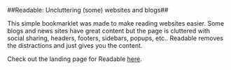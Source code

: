 ##Readable: Uncluttering (some) websites and blogs##

This simple bookmarklet was made to make reading websites easier. Some blogs and news sites have great content but the page is cluttered with social sharing, headers, footers, sidebars, popups, etc.. Readable removes the distractions and just gives you the content.


Check out the landing page for Readable [here](http://jacob.io/readable/ "landing").
